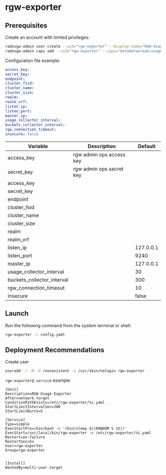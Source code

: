 # rgw-exporter

## Prerequisites

Create an account with limited privileges:

```bash
radosgw-admin user create --uid="rgw-exporter" --display-name="RGW Usage Exporter"
radosgw-admin caps add --uid="rgw-exporter" --caps="metadata=read;usage=read;info=read;buckets=read;users=read"
```

Configuration file example:

```yaml
access_key: 
secret_key: 
endpoint: 
cluster_fsid:
cluster_name:
cluster_size:
realm: 
realm_vrf:
listen_ip:
listen_port: 
master_ip:
usage_collector_interval: 
buckets_collector_interval:
rgw_connection_timeout: 
insecure: false
```

| Variable | Description | Default |
|----------|-------------|---------|
| access_key | rgw admin ops access key | |
| secret_key | rgw admin ops secret key | |
| access_key | | |
| secret_key | | |
| endpoint | | |
| cluster_fsid | | |
| cluster_name | | |
| cluster_size | | |
| realm | | |
| realm_vrf | | |
| listen_ip | | 127.0.0.1 |
| listen_port | | 9240 |
| master_ip | | 127.0.0.1 |
| usage_collector_interval | | 30 |
| buckets_collector_interval | | 300 |
| rgw_connection_timeout | | 10 |
| insecure | | false |

## Launch

Run the following command from the system terminal or shell:

```bash
rgw-exporter -c config.yaml
```

## Deployment Recommendations

Create user

```bash
useradd -r -M -d /nonexistent -s /usr/sbin/nologin rgw-exporter
```

`rgw-exporter@.service` example

```systemd.unit
[Unit]
Description=RGW Usage Exporter
After=network.target
ConditionPathExists=/etc/rgw-exporter/%i.yaml
StartLimitIntervalSec=300
StartLimitBurst=5

[Service]
Type=simple
ExecStartPre=/bin/bash -c '/bin/sleep $((RANDOM % 15))'
ExecStart=/usr/local/bin/rgw-exporter -c /etc/rgw-exporter/%i.yaml
Restart=on-failure
RestartSec=5s
User=rgw-exporter
Group=rgw-exporter


[Install]
WantedBy=multi-user.target
```
